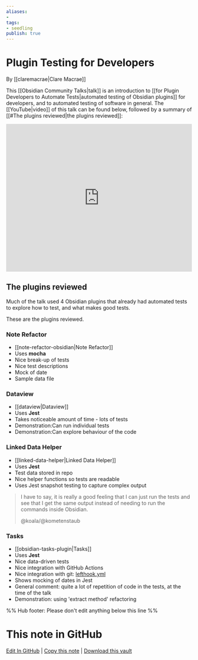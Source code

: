 ```yaml
---
aliases: 
- 
tags:
- seedling
publish: true
---
```


# Plugin Testing for Developers

By [[claremacrae|Clare Macrae]]

This [[Obsidian Community Talks|talk]] is an introduction to [[for Plugin Developers to Automate Tests|automated testing of Obsidian plugins]] for developers, and to automated testing of software in general.
The [[YouTube|video]] of this talk can be found below, followed by a summary of [[#The plugins reviewed|the plugins reviewed]]:

<iframe width="100%" height="400px" src="https://www.youtube.com/embed/OviNyXnvi-o" title="YouTube video player" frameborder="0" allow="accelerometer; autoplay; clipboard-write; encrypted-media; gyroscope; picture-in-picture" allowfullscreen></iframe>

## The plugins reviewed

Much of the talk used 4 Obsidian plugins that already had automated tests to explore how to test, and what makes good tests.

These are the plugins reviewed.

### Note Refactor

- [[note-refactor-obsidian|Note Refactor]]
- Uses **mocha**
- Nice break-up of tests
- Nice test descriptions
- Mock of date
- Sample data file

### Dataview

- [[dataview|Dataview]]
- Uses **Jest**
- Takes noticeable amount of time - lots of tests
- Demonstration:Can run individual tests
- Demonstration:Can explore behaviour of the code

### Linked Data Helper

- [[linked-data-helper|Linked Data Helper]]
- Uses **Jest**
- Test data stored in repo
- Nice helper functions so tests are readable
- Uses Jest snapshot testing to capture complex output

> I have to say, it is really a good feeling that I can just run the tests and see that I get the same output instead of needing to run the commands inside Obsidian.
> 
> @koala/@kometenstaub

### Tasks

- [[obsidian-tasks-plugin|Tasks]]
- Uses **Jest**
- Nice data-driven tests
- Nice integration with GitHub Actions
- Nice integration with git: [lefthook.yml](https://github.com/obsidian-tasks-group/obsidian-tasks/blob/3210fffba1afba3520366531f084adab268f0622/lefthook.yml)
- Shows mocking of dates in Jest
- General comment: quite a lot of repetition of code in the tests, at the time of the talk
- Demonstration: using 'extract method' refactoring

%% Hub footer: Please don't edit anything below this line %%

# This note in GitHub

<span class="git-footer">[Edit In GitHub](https://github.dev/obsidian-community/obsidian-hub/blob/main/04%20-%20Guides%2C%20Workflows%2C%20%26%20Courses/Community%20Talks/Plugin%20Testing%20for%20Developers.md "git-hub-edit-note") | [Copy this note](https://raw.githubusercontent.com/obsidian-community/obsidian-hub/main/04%20-%20Guides%2C%20Workflows%2C%20%26%20Courses/Community%20Talks/Plugin%20Testing%20for%20Developers.md "git-hub-copy-note") | [Download this vault](https://github.com/obsidian-community/obsidian-hub/archive/refs/heads/main.zip "git-hub-download-vault") </span>
